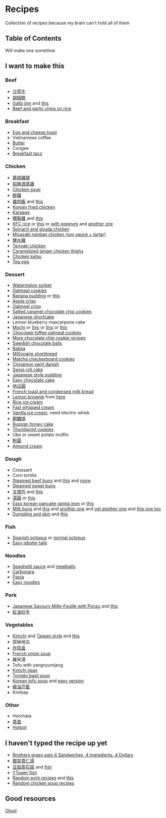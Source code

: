 # Recipes

Collection of recipes because my brain can't hold all of them

## Table of Contents

Will make one sometime

## I want to make this

### Beef

- [沙茶牛](https://www.facebook.com/ytower01/videos/226427508384152/)
- [胡椒餅](https://www.facebook.com/ytower01/videos/398391094186204/)
- [Galbi jjim](https://www.facebook.com/groups/subtleasiancooking/permalink/3143608582321258/) and [this](https://www.youtube.com/watch?v=kS87lQYJJeA)
- [Beef and garlic chips on rice](https://www.youtube.com/watch?v=LaaKS1zKpRU)

### Breakfast

- [Egg and cheese toast](https://www.instagram.com/p/B3lnh3YnO9J/)
- Vietnamese coffee
- [Butter](https://www.youtube.com/watch?v=GBecgW3WSfc)
- Congee
- [Breakfast taco](https://www.youtube.com/watch?v=j0gjlSgO7VU)

### Chicken

- [醬燒雞腿](https://www.youtube.com/watch?v=chsUwHP-daQ)
- [紹興酒蒸雞](https://www.youtube.com/watch?v=DI_83dSDmsI)
- [Chicken soup](https://www.facebook.com/watch/?v=2674267765957339)
- [醉雞](https://www.facebook.com/watch/?v=2630328250351291)
- [雞肉飯](https://www.youtube.com/watch?v=VtdtxoYf4wU) and [this](https://www.facebook.com/watch/?ref=saved&v=673338946481891)
- [Korean fried chicken](https://ichigoholly.pixnet.net/blog/post/355044431-%7b%e9%a3%9f%e8%ad%9c%7d--%e8%bf%bd%e9%9f%93%e5%8a%87%e5%bf%85%e5%90%83--%e9%9f%93%e5%bc%8f%e8%be%a3%e9%86%ac%e7%82%b8%e9%9b%9e-dakgangjeong)
- [Karaage](https://www.youtube.com/watch?v=F77N-DBRvE4)
- [鹽酥雞](https://www.youtube.com/watch?v=OyAQrpyG0tE) and [this](https://www.youtube.com/watch?v=SiQE6w40yeU)
- [KFC rice](https://www.facebook.com/jeffjleung/posts/10218728882547978) or [this](https://www.asiaone.com/digital/internet-salivates-japanese-method-cooking-rice-kfc-original-recipe-chicken) or [with popeyes](https://www.facebook.com/groups/1250642975060385/permalink/1920452231412786/) and [another one](https://www.facebook.com/groups/1250642975060385/permalink/1919158091542200/)
- [Spinach and gouda chicken](https://www.youtube.com/watch?v=q8cUgKK3wZk)
- [Miyazaki nanban chicken (soy sauce + tartar)](https://www.youtube.com/watch?v=p7BaHCJ6xiI)
- [鹽水雞](https://www.facebook.com/ytower01/videos/226427508384152/)
- [Teriyaki chicken](https://www.youtube.com/watch?v=XVu57qOcpLY)
- [Caramelized ginger chicken thighs](https://www.threehungrybellies.com/post/caramelized-ginger-chicken-thighs)
- [Chicken katsu](https://www.youtube.com/watch?v=D6diqH8RF4U)
- [Tea egg](https://old.reddit.com/r/tea/comments/dqfno7/one_of_the_tea_eggs_i_made_for_breakfast_today_%E8%8C%B6%E5%8F%B6%E8%9B%8B/)

### Dessert

- [Watermelon sorbet](https://www.asweetpeachef.com/watermelon-sorbet/)
- [Oatmeal cookies](https://www.reddit.com/r/Old_Recipes/comments/cdzmtv/the_oatmeal_cookies_my_grandmother_always_made/)
- [Banana pudding](https://www.pauladeen.com/recipe/not-yo-mamas-banana-pudding/) or [this](https://old.reddit.com/r/Old_Recipes/comments/cfc930/moms_awardwinning_bread_pudding_bon_ton/)
- [Apple crisp](https://www.reddit.com/r/Old_Recipes/comments/cz6dxh/apple_crisp_my_familys_favorite_dessert_growing/)
- [Oatmeal crisp](https://old.reddit.com/r/Old_Recipes/comments/cdzmtv/the_oatmeal_cookies_my_grandmother_always_made/)
- [Salted caramel chocolate chip cookies](https://www.threehungrybellies.com/post/salted-caramel-chocolate-chip-cookies)
- [Japanese shortcake](https://old.reddit.com/r/Baking/comments/d8vxvr/first_attempt_at_japanese_strawberry_shortcake/)
- Lemon blueberry mascarpone cake
- [Mochi](https://www.youtube.com/watch?v=8xK7s75suNI) or [this](https://icook.tw/recipes/155766) or [this](https://www.youtube.com/watch?v=XCoIyyj3ZTQ) or [this](https://www.facebook.com/ytower01/videos/474843740034351/)
- [Chocolate toffee oatmeal cookies](https://old.reddit.com/r/Old_Recipes/comments/dkn4b6/i_made_the_chocolate_coffee_toffee_oatmeal/)
- [More chocolate chip cookie recipes](https://hot-thai-kitchen.com/chocolate-chip-cookies/)
- [Swedish chocolate balls](https://www.youtube.com/watch?v=4LRb7sQ1uwE)
- [Babka](https://www.vice.com/en_us/article/bjw37d/perfect-chocolate-babka-recipe)
- [Millionaire shortbread](https://www.americastestkitchen.com/recipes/9253-millionaires-shortbread)
- [Matcha checkerboard cookies](https://www.facebook.com/groups/subtleasiancooking/permalink/3071890699493047/)
- [Cinnamon swirl danish](https://tasty.co/recipe/cinnamon-swirl-danish)
- [Swiss roll cake](https://www.youtube.com/watch?v=c-hNWudWc2s)
- [Japanese style pudding](https://www.youtube.com/watch?v=PlA09FSd22E)
- [Easy chocolate cake](https://www.youtube.com/watch?v=5Ts9aGTzAV8)
- [地瓜圓](https://www.instagram.com/p/B1oQKNjHFc_/)
- [French toast and condensed milk bread](https://www.instagram.com/p/B2lPtC5HU49/)
- [Lemon brownie](https://old.reddit.com/r/Baking/comments/dqbvns/for_lack_of_a_better_name_lemon_brownies/) from [here](https://divascancook.com/chewy-glazed-lemon-brownies-recipe/)
- [Rice ice cream](https://www.facebook.com/ytower01/videos/2512093409076563/)
- [Fast whipped cream](https://www.youtube.com/watch?v=VWgBPMZ0V5s)
- [Vanilla ice cream](https://www.youtube.com/watch?v=IQ-t8eSSD3Y), need electric whisk
- [銅鑼燒](https://www.justonecookbook.com/dorayaki-japanese-red-bean-pancake/)
- [Russian honey cake](https://old.reddit.com/r/Baking/comments/dxlj4c/its_my_first_time_making_russian_honey_cake_one/)
- [Thumbprint cookies](https://www.youtube.com/watch?v=YXxJisASPIY)
- Ube or sweet potato muffin
- [粉圓](https://www.facebook.com/watch/?v=2422199111395794)
- [Almond cream](https://www.threehungrybellies.com/post/almond-cream)

### Dough

- Croissant
- Corn tortilla
- [Steamed beef buns](https://www.threehungrybellies.com/post/steamed-beef-buns?postId=5d9a21b15f59dd001746f786) and [this](https://www.youtube.com/watch?v=8vtK56zVnD4) and [more](https://www.youtube.com/watch?v=9c7E614XRY4)
- [Steamed sweet buns](https://www.brushandbao.com/post/steamed-sweet-buns)
- [叉燒包](https://recipe.mei.kitchen/char-siu-pao-%E5%8F%89%E7%83%A7%E5%8C%85/) and [this](https://www.facebook.com/groups/subtleasiancooking/permalink/3163529960329120/)
- [湯圓](https://tasty.co/recipe/sweet-sesame-dumplings-tangyuan) or [this](https://www.youtube.com/watch?v=NtpZa1Rdbn4)
- [Easy korean pancake gamja jeon](https://www.youtube.com/watch?v=uptai3b8ORo) or [this](https://www.facebook.com/groups/subtleasiancooking/permalink/3296617503687031/)
- [Milk buns](https://www.threehungrybellies.com/post/super-soft-milk-buns) and [this](https://mildlymeandering.com/hokkaido-milk-bread-shokupan/) and [another one](https://mildlymeandering.com/hokkaido-milk-bread-shokupan/) and [yet another one](https://www.youtube.com/watch?v=tc3coiL36Cg) and [this one too](https://www.youtube.com/watch?v=M9le93pztbU)
- [Dumpling and skin](https://www.youtube.com/watch?v=E8QkYjga-lY) and [this](https://www.facebook.com/groups/subtleasiancooking/permalink/3033963046619146/)

### Fish

- [Spanish octopus](https://www.youtube.com/watch?v=onCfFc8FNr8) or [normal octopus](https://www.facebook.com/groups/1250642975060385/permalink/1747396455385032/)
- [Easy lobster tails](https://www.youtube.com/watch?v=L6dZ5oWYgiY)

### Noodles

- [Spaghetti sauce](https://old.reddit.com/r/EatCheapAndHealthy/comments/cauan2/wow_so_i_finally_decided_to_make_my_own_tomato/) and [meatballs](https://old.reddit.com/r/Old_Recipes/comments/csjgzk/greatgreat_grandmothers_chicago_italian_meatballs/)
- [Carbonara](https://www.youtube.com/watch?v=os6k27gjbq4)
- [Pasta](https://www.youtube.com/watch?v=6vebbDZxoKE)
- [Easy noodles](https://www.youtube.com/watch?v=ssiuQH-0wCM)

### Pork

- [Japanese Savoury Mille-Feuille with Ponzu](https://www.youtube.com/watch?v=PPQOTKxj63Y) and [this](https://www.youtube.com/watch?v=wkASf7UOXRA)
- [紅油抄手](https://www.facebook.com/groups/subtleasiancooking/permalink/3044960568852727/)

### Vegetables

- [Kimchi](https://www.youtube.com/watch?v=eTucCw1w6Ak) and [Taiwan style](https://www.facebook.com/ytower01/videos/2650002528383863/) and [this](https://www.youtube.com/watch?v=ZghX4Mrg7kw)
- 拔絲地瓜
- [炸茄盒](https://www.youtube.com/watch?v=-s25tlVmYtk)
- [French onion soup](https://www.youtube.com/watch?v=LIy6Bhg7nH8)
- 羅宋湯
- Tofu with yangnyumjang
- [Kimchi jigae](https://www.facebook.com/groups/subtleasiancooking/permalink/3067487039933413/)
- [Tomato basil soup](https://tasty.co/recipe/tomato-basil-soup)
- [Korean tofu soup](https://www.youtube.com/watch?v=Hpg4EWyolLY) and [easy version](https://www.youtube.com/watch?v=54tpycbDX_Q)
- [蠔油芥藍](https://www.youtube.com/watch?v=Zl79DmpfbG0&t=292s)
- Kimbap

### Other

- Horchata
- [蒸蛋](https://www.youtube.com/watch?v=1_XYThFIsac)
- [Hotpot](https://www.facebook.com/groups/1250642975060385/permalink/1824043927720284/)

## I haven't typed the recipe up yet

- [Brothers green eats 4 Sandwiches, 4 Ingredients, 4 Dollars](https://www.youtube.com/watch?v=kiDEmxFYkwc)
- [銀耳薏仁湯](http://cshtheresa.pixnet.net/blog/post/42634145-%E3%80%90%E6%9C%89%E9%9B%BB%E9%8D%8B%E5%A5%BD%E7%B0%A1%E5%96%AE%E3%80%91%E9%8A%80%E8%80%B3%E8%96%8F%E4%BB%81%E6%B9%AF)
- [豆鼓蒸石斑](http://sandy9221.pixnet.net/blog/post/174102003-%E8%B6%85%E4%B8%8B%E9%A3%AF%E9%AE%AE%E9%AD%9A%E6%96%99%E7%90%86~%E8%B1%86%E9%BC%93%E8%92%B8%E7%9F%B3%E6%96%91) and [fish](https://www.facebook.com/groups/subtleasiancooking/permalink/3136694306346019/)
- [YTower fish](https://www.facebook.com/watch/?v=2380774282241047)
- [Random pork recipes](https://www.facebook.com/ytower01/videos/571115957020038) and [this](https://www.facebook.com/ytower01/videos/2710532238997558/)
- [Random chicken soup recipes](https://www.facebook.com/ytower01/videos/608500113305914/)

## Good resources

[Olivol](https://www.youtube.com/watch?v=eoV7lw7YBG4)
